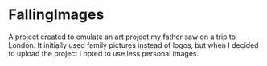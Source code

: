 # FallingImages
A project created to emulate an art project my father saw on a trip to London. It initially used family pictures instead of logos, but when I decided to upload the project I opted to use less personal images.
